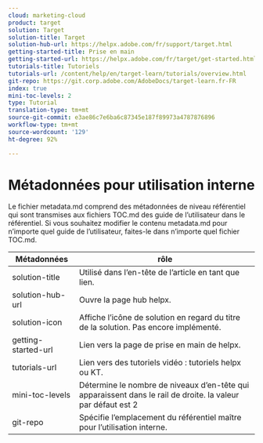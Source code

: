 ```yaml
---
cloud: marketing-cloud
product: target
solution: Target
solution-title: Target
solution-hub-url: https://helpx.adobe.com/fr/support/target.html
getting-started-title: Prise en main
getting-started-url: https://helpx.adobe.com/fr/target/get-started.html
tutorials-title: Tutoriels
tutorials-url: /content/help/en/target-learn/tutorials/overview.html
git-repo: https://git.corp.adobe.com/AdobeDocs/target-learn.fr-FR
index: true
mini-toc-levels: 2
type: Tutorial
translation-type: tm+mt
source-git-commit: e3ae86c7e6ba6c87345e187f89973a4787876896
workflow-type: tm+mt
source-wordcount: '129'
ht-degree: 92%

---
```



# Métadonnées pour utilisation interne

Le fichier metadata.md comprend des métadonnées de niveau référentiel qui sont transmises aux fichiers TOC.md des guide de l’utilisateur dans le référentiel. Si vous souhaitez modifier le contenu metadata.md pour n’importe quel guide de l’utilisateur, faites-le dans n’importe quel fichier TOC.md.

| Métadonnées | rôle |
|--- |--- |
| solution-title | Utilisé dans l’en-tête de l’article en tant que lien. |
| solution-hub-url | Ouvre la page hub helpx. |
| solution-icon | Affiche l’icône de solution en regard du titre de la solution. Pas encore implémenté. |
| getting-started-url | Lien vers la page de prise en main de helpx. |
| tutorials-url | Lien vers des tutoriels vidéo : tutoriels helpx ou KT. |
| mini-toc-levels | Détermine le nombre de niveaux d’en-tête qui apparaissent dans le rail de droite. la valeur par défaut est 2 |
| git-repo | Spécifie l’emplacement du référentiel maître pour l’utilisation interne. |
